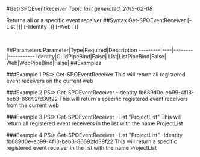 #Get-SPOEventReceiver
*Topic last generated: 2015-02-08*

Returns all or a specific event receiver
##Syntax
    Get-SPOEventReceiver [-List [<ListPipeBind>]] [-Identity [<GuidPipeBind>]] [-Web [<WebPipeBind>]]

&nbsp;

##Parameters
Parameter|Type|Required|Description
---------|----|--------|-----------
Identity|GuidPipeBind|False|
List|ListPipeBind|False|
Web|WebPipeBind|False|
##Examples

###Example 1
    PS:> Get-SPOEventReceiver
This will return all registered event receivers on the current web

###Example 2
    PS:> Get-SPOEventReceiver -Identity fb689d0e-eb99-4f13-beb3-86692fd39f22
This will return a specific registered event receivers from the current web

###Example 3
    PS:> Get-SPOEventReceiver -List "ProjectList"
This will return all registered event receivers in the list with the name ProjectList

###Example 4
    PS:> Get-SPOEventReceiver -List "ProjectList" -Identity fb689d0e-eb99-4f13-beb3-86692fd39f22
This will return a specific registered event receiver in the list with the name ProjectList

